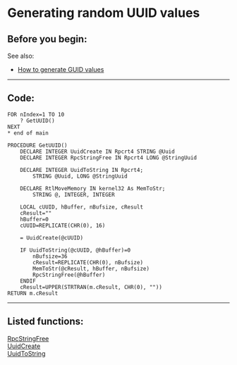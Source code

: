 
# Generating random UUID values

## Before you begin:
See also:

* [How to generate GUID values](sample_456.md)  
  
***  


## Code:
```foxpro  
FOR nIndex=1 TO 10
	? GetUUID()
NEXT
* end of main

PROCEDURE GetUUID()
	DECLARE INTEGER UuidCreate IN Rpcrt4 STRING @Uuid
	DECLARE INTEGER RpcStringFree IN Rpcrt4 LONG @StringUuid

	DECLARE INTEGER UuidToString IN Rpcrt4;
		STRING @Uuid, LONG @StringUuid

	DECLARE RtlMoveMemory IN kernel32 As MemToStr;
		STRING @, INTEGER, INTEGER

	LOCAL cUUID, hBuffer, nBufsize, cResult
	cResult=""
	hBuffer=0
	cUUID=REPLICATE(CHR(0), 16)

	= UuidCreate(@cUUID)

	IF UuidToString(@cUUID, @hBuffer)=0
		nBufsize=36
		cResult=REPLICATE(CHR(0), nBufsize)
		MemToStr(@cResult, hBuffer, nBufsize)
		RpcStringFree(@hBuffer)
	ENDIF
	cResult=UPPER(STRTRAN(m.cResult, CHR(0), ""))
RETURN m.cResult  
```  
***  


## Listed functions:
[RpcStringFree](../libraries/rpcrt4/RpcStringFree.md)  
[UuidCreate](../libraries/rpcrt4/UuidCreate.md)  
[UuidToString](../libraries/rpcrt4/UuidToString.md)  

